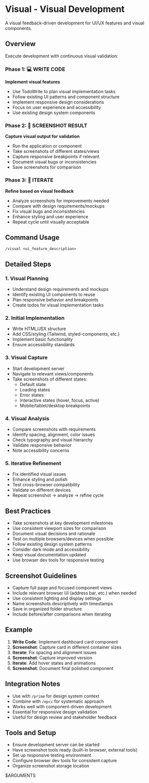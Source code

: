 # Visual - Visual Development

A visual feedback-driven development for UI/UX features and visual components.

## Overview

Execute development with continuous visual validation:

### Phase 1: 💻 WRITE CODE

**Implement visual features**

- Use TodoWrite to plan visual implementation tasks
- Follow existing UI patterns and component structure
- Implement responsive design considerations
- Focus on user experience and accessibility
- Use existing design system components

### Phase 2: 📸 SCREENSHOT RESULT

**Capture visual output for validation**

- Run the application or component
- Take screenshots of different states/views
- Capture responsive breakpoints if relevant
- Document visual bugs or inconsistencies
- Save screenshots for comparison

### Phase 3: 🔄 ITERATE

**Refine based on visual feedback**

- Analyze screenshots for improvements needed
- Compare with design requirements/mockups
- Fix visual bugs and inconsistencies
- Enhance styling and user experience
- Repeat cycle until visually acceptable

## Command Usage

```
/visual <ui_feature_description>
```

## Detailed Steps

### 1. Visual Planning

- Understand design requirements and mockups
- Identify existing UI components to reuse
- Plan responsive behavior and breakpoints
- Create todos for visual implementation tasks

### 2. Initial Implementation

- Write HTML/JSX structure
- Add CSS/styling (Tailwind, styled-components, etc.)
- Implement basic functionality
- Ensure accessibility standards

### 3. Visual Capture

- Start development server
- Navigate to relevant views/components
- Take screenshots of different states:
  - Default state
  - Loading states
  - Error states
  - Interactive states (hover, focus, active)
  - Mobile/tablet/desktop breakpoints

### 4. Visual Analysis

- Compare screenshots with requirements
- Identify spacing, alignment, color issues
- Check typography and visual hierarchy
- Validate responsive behavior
- Note accessibility concerns

### 5. Iterative Refinement

- Fix identified visual issues
- Enhance styling and polish
- Test cross-browser compatibility
- Validate on different devices
- Repeat screenshot → analyze → refine cycle

## Best Practices

- Take screenshots at key development milestones
- Use consistent viewport sizes for comparison
- Document visual decisions and rationale
- Test on multiple browsers/devices when possible
- Follow existing design system patterns
- Consider dark mode and accessibility
- Keep visual documentation updated
- Use browser dev tools for responsive testing

## Screenshot Guidelines

- Capture full page and focused component views
- Include relevant browser UI (address bar, etc.) when needed
- Use consistent lighting and display settings
- Name screenshots descriptively with timestamps
- Save in organized folder structure
- Include before/after comparisons when iterating

## Example

1. **Write Code**: Implement dashboard card component
2. **Screenshot**: Capture card in different container sizes
3. **Iterate**: Fix spacing and alignment issues
4. **Screenshot**: Capture improved version
5. **Iterate**: Add hover states and animations
6. **Screenshot**: Document final polished component

## Integration Notes

- Use with `/prime` for design system context
- Combine with `/epcc` for systematic approach
- Works well with component-driven development
- Essential for responsive design validation
- Useful for design review and stakeholder feedback

## Tools and Setup

- Ensure development server can be started
- Have screenshot tools ready (built-in browser, external tools)
- Set up responsive testing environment
- Configure browser dev tools for consistent capture
- Organize screenshot storage location

$ARGUMENTS
